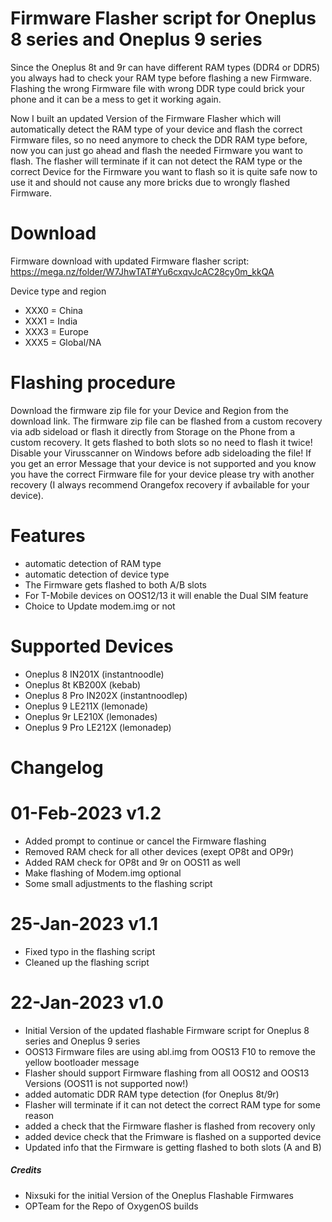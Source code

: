 # Firmware Flasher script for Oneplus 8 series and Oneplus 9 series

Since the Oneplus 8t and 9r can have different RAM types (DDR4 or DDR5) you always had to check your RAM
type before flashing a new Firmware.
Flashing the wrong Firmware file with wrong DDR type could brick your phone and it can be a mess to get it working again.

Now I built an updated Version of the Firmware Flasher which will automatically detect the RAM type of your device and flash the correct
Firmware files, so no need anymore to check the DDR RAM type before, now you can just go ahead and flash the needed Firmware you want to flash.
The flasher will terminate if it can not detect the RAM type or the correct Device for the Firmware you want to flash so it is quite safe now to use it and should not cause any more bricks due to wrongly flashed Firmware.

# Download
Firmware download with updated Firmware flasher script: https://mega.nz/folder/W7JhwTAT#Yu6cxqvJcAC28cy0m_kkQA

Device type and region
- XXX0 = China
- XXX1 = India
- XXX3 = Europe
- XXX5 = Global/NA

# Flashing procedure
Download the firmware zip file for your Device and Region from the download link.
The firmware zip file can be flashed from a custom recovery via adb sideload or flash it directly from Storage on the Phone from a custom recovery.
It gets flashed to both slots so no need to flash it twice!
Disable your Virusscanner on Windows before adb sideloading the file!
If you get an error Message that your device is not supported and you know you have the correct Firmware file for your device please try with another
recovery (I always recommend Orangefox recovery if avbailable for your device).

# Features
 - automatic detection of RAM type
 - automatic detection of device type
 - The Firmware gets flashed to both A/B slots
 - For T-Mobile devices on OOS12/13 it will enable the Dual SIM feature
 - Choice to Update modem.img or not

# Supported Devices
 - Oneplus 8 IN201X (instantnoodle)
 - Oneplus 8t KB200X (kebab)
 - Oneplus 8 Pro IN202X (instantnoodlep)
 - Oneplus 9 LE211X (lemonade)
 - Oneplus 9r LE210X (lemonades)
 - Oneplus 9 Pro LE212X (lemonadep)

# Changelog
# 01-Feb-2023 v1.2
 - Added prompt to continue or cancel the Firmware flashing
 - Removed RAM check for all other devices (exept OP8t and OP9r) 
 - Added RAM check for OP8t and 9r on OOS11 as well
 - Make flashing of Modem.img optional
 - Some small adjustments to the flashing script

# 25-Jan-2023 v1.1
 - Fixed typo in the flashing script
 - Cleaned up the flashing script

# 22-Jan-2023 v1.0
 - Initial Version of the updated flashable Firmware script for Oneplus 8 series and Oneplus 9 series
 - OOS13 Firmware files are using abl.img from OOS13 F10 to remove the yellow bootloader message
 - Flasher should support Firmware flashing from all OOS12 and OOS13 Versions (OOS11 is not supported now!)
 - added automatic DDR RAM type detection (for Oneplus 8t/9r)
 - Flasher will terminate if it can not detect the correct RAM type for some reason
 - added a check that the Firmware flasher is flashed from recovery only
 - added device check that the Frimware is flashed on a supported device
 - Updated info that the Firmware is getting flashed to both slots (A and B)


##### Credits
- Nixsuki for the initial Version of the Oneplus Flashable Firmwares
- OPTeam for the Repo of OxygenOS builds
